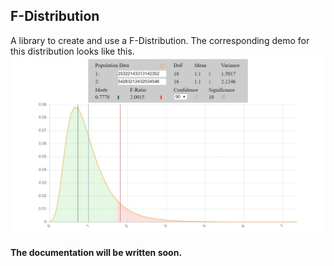 ## F-Distribution
A library to create and use a F-Distribution.
The corresponding demo for this distribution looks like this.
![F-Distribution](/doc/media/f_distribution.gif)
#### The documentation will be written soon.